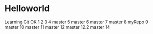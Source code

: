 # Helloworld
Learning Git
OK
1
2
3
4
master 5
master 6
master 7
master 8
myRepo 9
master 10
master 11
master 12
master 12.2
master 14
